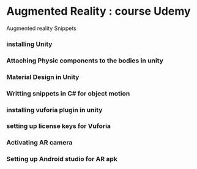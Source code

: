 # Augmented Reality : course Udemy
Augmented reality Snippets
### installing Unity
### Attaching Physic components to the bodies in unity
### Material Design in Unity
### Writting snippets in C# for object motion
### installing vuforia plugin in unity 
### setting up license keys for Vuforia
### Activating AR camera
### Setting up Android studio for AR apk
